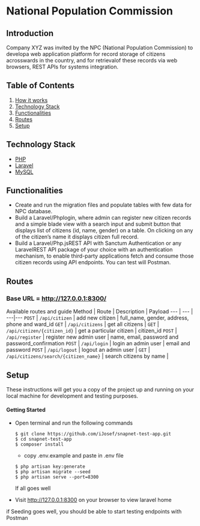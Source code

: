 # National Population Commission

## Introduction

Company XYZ was invited by the NPC (National Population Commission) to developa web application platform for record storage of citizens acrosswards in the country, and  for retrievalof  these  records  via  web  browsers,  REST  APIs  for  systems integration.


## Table of Contents
1. <a href="#how-it-works">How it works</a>
2. <a href="#technology-stack">Technology Stack</a>
3. <a href="#functionalities">Functionalities</a>
4. <a href="#routes">Routes</a>
5. <a href="#setup">Setup</a>


## Technology Stack
  - [PHP](https://www.php.net)
  - [Laravel](https://laravel.com)
  - [MySQL](https://www.mysql.com/)

## Functionalities
* Create and run the migration files and populate tables with few data for NPC database.
* Build a Laravel/Phplogin, where admin can register new citizen records and a simple blade  view  with  a  search  input  and  submit  button  that  displays  list  of  citizens  (id, name, gender) on a table. On clicking on any of the citizen’s name it displays citizen full record.
* Build a Laravel/Php.jsREST API with Sanctum Authentication or any LaravelREST API package  of  your  choice  with  an  authentication  mechanism,  to  enable  third-party applications fetch and consume those citizen records using API endpoints. You can test will Postman.

## Routes

### Base URL = http://127.0.0.1:8300/
Available routes and guide
Method | Route | Description | Payload
--- | --- | ---|---
`POST` | `/api/citizen` | add new citizen | full_name, gender, address, phone and ward_id
`GET` | `/api/citizens` | get all citizens | 
`GET` | `/api/citizen/{citizen_id}` | get a particular citizen | citizen_id
`POST` | `/api/register` | register new admin user | name, email, password and password_confirmation
`POST` | `/api/login` | login an admin user | email and password
`POST` | `/api/logout` | logout an admin user | 
`GET` | `/api/citizens/search/{citizen_name}` | search citizens by name | 

## Setup
These instructions will get you a copy of the project up and running on your local machine for development and testing purposes.

  #### Getting Started
  - Open terminal and run the following commands
    ```
    $ git clone https://github.com/iJosef/snapnet-test-app.git
    $ cd snapnet-test-app
    $ composer install
    ```
    - copy .env.example and paste in .env file

    ```
    $ php artisan key:generate
    $ php artisan migrate --seed
    $ php artisan serve --port=8300
    ```
    If all goes well 
  - Visit http://127.0.0.1:8300 on your browser to view laravel home
  
  if Seeding goes well, you should be able to start testing endpoints with Postman


